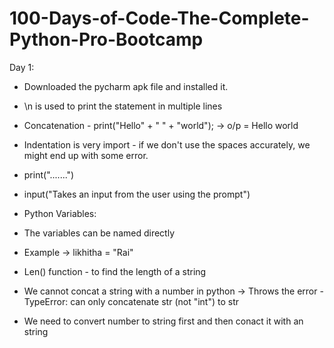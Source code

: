# 100-Days-of-Code-The-Complete-Python-Pro-Bootcamp

Day 1:
- Downloaded the pycharm apk file and installed it.
- \n is used to print the statement in multiple lines
- Concatenation - print("Hello" + " " + "world"); -> o/p = Hello world
- Indentation is very import - if we don't use the spaces accurately, we might end up with some error.
- print(".......")
- input("Takes an input from the user using the prompt")

- Python Variables:
- The variables can be named directly
- Example -> likhitha = "Rai"

- Len() function - to find the length of a string
- We cannot concat a string with a number in python -> Throws the error - TypeError: can only concatenate str (not "int") to str
- We need to convert number to string first and then conact it with an string
